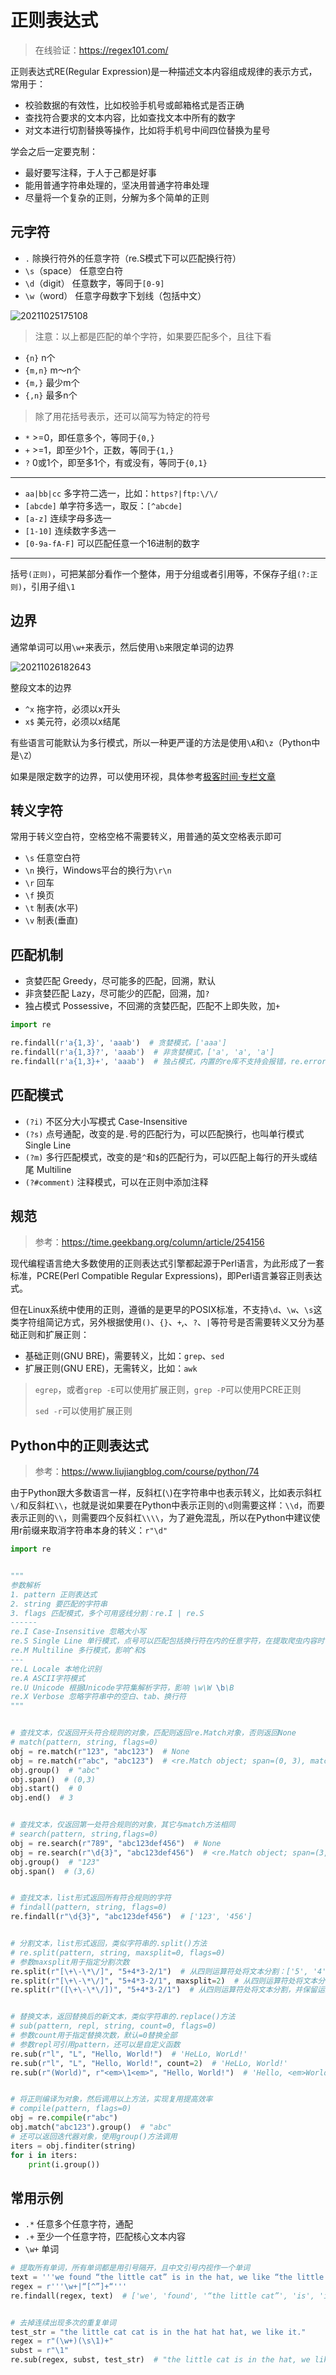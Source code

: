 # 正则表达式

> 在线验证：<https://regex101.com/>

正则表达式RE(Regular Expression)是一种描述文本内容组成规律的表示方式，常用于：

- 校验数据的有效性，比如校验手机号或邮箱格式是否正确
- 查找符合要求的文本内容，比如查找文本中所有的数字
- 对文本进行切割替换等操作，比如将手机号中间四位替换为星号

学会之后一定要克制：

- 最好要写注释，于人于己都是好事
- 能用普通字符串处理的，坚决用普通字符串处理
- 尽量将一个复杂的正则，分解为多个简单的正则

## 元字符

- `.` 除换行符外的任意字符（re.S模式下可以匹配换行符）
- `\s`（space） 任意空白符
- `\d`（digit） 任意数字，等同于`[0-9]`
- `\w`（word） 任意字母数字下划线（包括中文）

![20211025175108](http://image.zuoright.com/20211025175108.png)

> 注意：以上都是匹配的单个字符，如果要匹配多个，且往下看

- `{n}` n个
- `{m,n}` m～n个
- `{m,}` 最少m个
- `{,n}` 最多n个

> 除了用花括号表示，还可以简写为特定的符号

- `*` >=0，即任意多个，等同于`{0,}`
- `+` >=1，即至少1个，正数，等同于`{1,}`
- `?` 0或1个，即至多1个，有或没有，等同于`{0,1}`

---

- `aa|bb|cc` 多字符二选一，比如：`https?|ftp:\/\/`
- `[abcde]` 单字符多选一，取反：`[^abcde]`
- `[a-z]` 连续字母多选一
- `[1-10]` 连续数字多选一
- `[0-9a-fA-F]` 可以匹配任意一个16进制的数字

---

括号`(正则)`，可把某部分看作一个整体，用于分组或者引用等，不保存子组`(?:正则)`，引用子组`\1`

## 边界

通常单词可以用`\w+`来表示，然后使用`\b`来限定单词的边界

![20211026182643](http://image.zuoright.com/20211026182643.png)

整段文本的边界

- `^x` 拖字符，必须以x开头
- `x$` 美元符，必须以x结尾

有些语言可能默认为多行模式，所以一种更严谨的方法是使用`\A`和`\z`（Python中是`\Z`）

如果是限定数字的边界，可以使用环视，具体参考[极客时间·专栏文章](https://time.geekbang.org/column/article/251972)

## 转义字符

常用于转义空白符，空格空格不需要转义，用普通的英文空格表示即可

- `\s` 任意空白符
- `\n` 换行，Windows平台的换行为`\r\n`
- `\r` 回车
- `\f` 换页
- `\t` 制表(水平)
- `\v` 制表(垂直)

## 匹配机制

- 贪婪匹配 Greedy，尽可能多的匹配，回溯，默认
- 非贪婪匹配 Lazy，尽可能少的匹配，回溯，加`?`
- 独占模式 Possessive，不回溯的贪婪匹配，匹配不上即失败，加`+`

```python
import re

re.findall(r'a{1,3}', 'aaab')  # 贪婪模式，['aaa']
re.findall(r'a{1,3}?', 'aaab')  # 非贪婪模式，['a', 'a', 'a']
re.findall(r'a{1,3}+', 'aaab')  # 独占模式，内置的re库不支持会报错，re.error: multiple repeat
```

## 匹配模式

- `(?i)` 不区分大小写模式 Case-Insensitive
- `(?s)` 点号通配，改变的是`.`号的匹配行为，可以匹配换行，也叫单行模式 Single Line
- `(?m)` 多行匹配模式，改变的是`^`和`$`的匹配行为，可以匹配上每行的开头或结尾 Multiline
- `(?#comment)` 注释模式，可以在正则中添加注释

## 规范

> 参考：<https://time.geekbang.org/column/article/254156>

现代编程语言绝大多数使用的正则表达式引擎都起源于Perl语言，为此形成了一套标准，PCRE(Perl Compatible Regular Expressions)，即Perl语言兼容正则表达式。

但在Linux系统中使用的正则，遵循的是更早的POSIX标准，不支持`\d`、`\w`、`\s`这类字符组简记方式，另外根据使用`()`、`{}`、`+`,、`?`、`|`等符号是否需要转义又分为基础正则和扩展正则：

- 基础正则(GNU BRE)，需要转义，比如：`grep`、`sed`
- 扩展正则(GNU ERE)，无需转义，比如：`awk`

> `egrep`，或者`grep -E`可以使用扩展正则，`grep -P`可以使用PCRE正则
>
> `sed -r`可以使用扩展正则

## Python中的正则表达式

> 参考：<https://www.liujiangblog.com/course/python/74>

由于Python跟大多数语言一样，反斜杠(`\`)在字符串中也表示转义，比如表示斜杠`\/`和反斜杠`\\`，也就是说如果要在Python中表示正则的`\d`则需要这样：`\\d`，而要表示正则的`\\`，则需要四个反斜杠`\\\\`，为了避免混乱，所以在Python中建议使用r前缀来取消字符串本身的转义：`r"\d"`

```python
import re


"""
参数解析
1. pattern 正则表达式
2. string 要匹配的字符串
3. flags 匹配模式，多个可用竖线分割：re.I | re.S
------
re.I Case-Insensitive 忽略大小写
re.S Single Line 单行模式，点号可以匹配包括换行符在内的任意字符，在提取爬虫内容时常用
re.M Multiline 多行模式，影响^和$
---
re.L Locale 本地化识别
re.A ASCII字符模式
re.U Unicode 根据Unicode字符集解析字符，影响 \w\W \b\B
re.X Verbose 忽略字符串中的空白、tab、换行符
"""


# 查找文本，仅返回开头符合规则的对象，匹配则返回re.Match对象，否则返回None
# match(pattern, string, flags=0)
obj = re.match(r"123", "abc123")  # None
obj = re.match(r"abc", "abc123")  # <re.Match object; span=(0, 3), match='abc'>
obj.group()  # "abc"
obj.span()  # (0,3)
obj.start()  # 0
obj.end()  # 3


# 查找文本，仅返回第一处符合规则的对象，其它与match方法相同
# search(pattern, string,flags=0)
obj = re.search(r"789", "abc123def456")  # None
obj = re.search(r"\d{3}", "abc123def456")  # <re.Match object; span=(3, 6), match='123'>
obj.group()  # "123"
obj.span()  # (3,6)


# 查找文本，list形式返回所有符合规则的字符
# findall(pattern, string, flags=0)
re.findall(r"\d{3}", "abc123def456")  # ['123', '456']


# 分割文本，list形式返回，类似字符串的.split()方法
# re.split(pattern, string, maxsplit=0, flags=0)
# 参数maxsplit用于指定分割次数
re.split(r"[\+\-\*\/]", "5+4*3-2/1")  # 从四则运算符处将文本分割：['5', '4', '3', '2', '1']
re.split(r"[\+\-\*\/]", "5+4*3-2/1", maxsplit=2)  # 从四则运算符处将文本分割2次：['5', '4', '3-2/1']
re.split(r"([\+\-\*\/])", "5+4*3-2/1")  # 从四则运算符处将文本分割，并保留运算符(使用正则分组功能实现)：['5', '+', '4', '*', '3', '-', '2', '/', '1']


# 替换文本，返回替换后的新文本，类似字符串的.replace()方法
# sub(pattern, repl, string, count=0, flags=0)
# 参数count用于指定替换次数，默认=0替换全部
# 参数repl可引用pattern，还可以是自定义函数
re.sub(r"l", "L", "Hello, World!")  # 'HeLLo, WorLd!'
re.sub(r"l", "L", "Hello, World!", count=2)  # 'HeLLo, World!'
re.sub(r"(World)", r"<em>\1<em>", "Hello, World!")  # 'Hello, <em>World<em>!'


# 将正则编译为对象，然后调用以上方法，实现复用提高效率
# compile(pattern, flags=0)
obj = re.compile(r"abc")
obj.match("abc123").group()  # "abc" 
# 还可以返回迭代器对象，使用group()方法调用
iters = obj.finditer(string)
for i in iters:
    print(i.group())
```

## 常用示例

- `.*` 任意多个任意字符，通配
- `.+` 至少一个任意字符，匹配核心文本内容
- `\w+` 单词

```python
# 提取所有单词，所有单词都是用引号隔开，且中文引号内视作一个单词
text = '''we found “the little cat” is in the hat, we like “the little cat”'''
regex = r'''\w+|“[^”]+“'''
re.findall(regex, text)  # ['we', 'found', '“the little cat”', 'is', 'in', 'the', 'hat', 'we', 'like', '“the little cat”']


# 去掉连续出现多次的重复单词
test_str = "the little cat cat is in the hat hat hat, we like it."
regex = r"(\w+)(\s\1)+"
subst = r"\1"
re.sub(regex, subst, test_str)  # "the little cat is in the hat, we like it."
```
